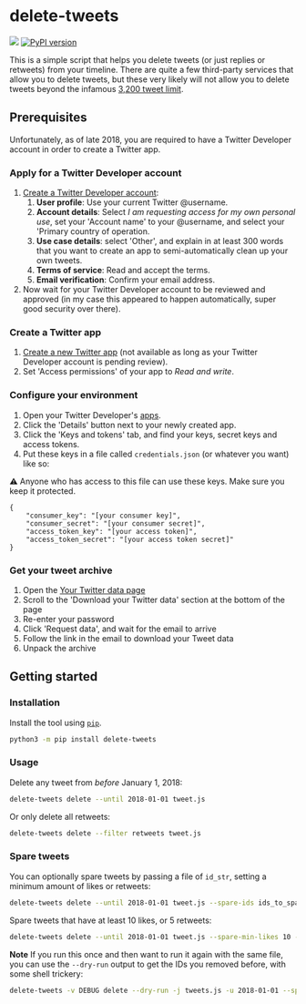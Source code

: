 # delete-tweets

![](https://github.com/koenrh/delete-tweets/workflows/build/badge.svg)
[![PyPI version](https://badge.fury.io/py/delete-tweets.svg)](https://badge.fury.io/py/delete-tweets)

This is a simple script that helps you delete tweets (or just replies or retweets)
from your timeline. There are quite a few third-party services that allow you
to delete tweets, but these very likely will not allow you to delete tweets beyond
the infamous [3,200 tweet limit](https://web.archive.org/web/20131019125213/https://dev.twitter.com/discussions/276).

## Prerequisites

Unfortunately, as of late 2018, you are required to have a Twitter Developer account
in order to create a Twitter app.

### Apply for a Twitter Developer account

1. [Create a Twitter Developer account](https://developer.twitter.com/en/apply):
    1. **User profile**: Use your current Twitter @username.
    1. **Account details**: Select *I am requesting access for my own personal use*,
      set your 'Account name' to your @username, and select your 'Primary country
      of operation.
    1. **Use case details**: select 'Other', and explain in at least 300 words that
      you want to create an app to semi-automatically clean up your own tweets.
    1. **Terms of service**: Read and accept the terms.
    1. **Email verification**: Confirm your email address.
1. Now wait for your Twitter Developer account to be reviewed and approved (in my case this appeared to happen automatically, super good security over there).

### Create a Twitter app

1. [Create a new Twitter app](https://developer.twitter.com/en/apps/create) (not
  available as long as your Twitter Developer account is pending review).
1. Set 'Access permissions' of your app to *Read and write*.

### Configure your environment

1. Open your Twitter Developer's [apps](https://developer.twitter.com/en/apps).
1. Click the 'Details' button next to your newly created app.
1. Click the 'Keys and tokens' tab, and find your keys, secret keys and access tokens.
1. Put these keys in a file called `credentials.json` (or whatever you want) like so:

:warning: Anyone who has access to this file can use these keys. Make sure you keep it protected.

```
{
    "consumer_key": "[your consumer key]",
    "consumer_secret": "[your consumer secret]",
    "access_token_key": "[your access token]",
    "access_token_secret": "[your access token secret]"
}
```

### Get your tweet archive

1. Open the [Your Twitter data page](https://twitter.com/settings/your_twitter_data)
1. Scroll to the 'Download your Twitter data' section at the bottom of the page
1. Re-enter your password
1. Click 'Request data', and wait for the email to arrive
1. Follow the link in the email to download your Tweet data
1. Unpack the archive

## Getting started

### Installation

Install the tool using [`pip`](https://pip.pypa.io/).

```bash
python3 -m pip install delete-tweets
```

### Usage

Delete any tweet from _before_ January 1, 2018:

```bash
delete-tweets delete --until 2018-01-01 tweet.js
```

Or only delete all retweets:

```bash
delete-tweets delete --filter retweets tweet.js
```

### Spare tweets

You can optionally spare tweets by passing a file of `id_str`, setting a minimum
amount of likes or retweets:

```bash
delete-tweets delete --until 2018-01-01 tweet.js --spare-ids ids_to_spare.txt
```

Spare tweets that have at least 10 likes, or 5 retweets:

```bash
delete-tweets delete --until 2018-01-01 tweet.js --spare-min-likes 10 --spare-min-retweets 5
```

**Note** If you run this once and then want to run it again with the same file, you can use the `--dry-run` output to get the IDs you removed before, with some shell trickery:

```bash
delete-tweets -v DEBUG delete --dry-run -j tweets.js -u 2018-01-01 --spare-min-likes 10 --spare-min-retweets 5 2>&1 | grep 'delete tweet' | sed 's/.*delete tweet //' > deleted_ids.txt
```
